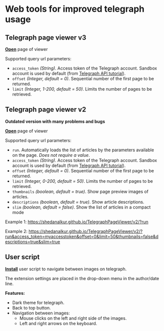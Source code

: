 
# Web tools for improved telegraph usage

## Telegraph page viewer v3

**[Open](https://shedanalkur.github.io/TelegraphPageViewer/ "Page")** page of viewer

Supported query url parameters:
- `access_token` *(String)*.
Access token of the Telegraph account. Sandbox account is used by default (from [Telegraph API tutorial](https://telegra.ph/api "Telegraph API tutorial")).
- `offset` *(Integer, default = 0)*.
Sequential number of the first page to be returned.
- `limit` *(Integer, 1-200, default = 50)*.
Limits the number of pages to be retrieved.

## Telegraph page viewer v2

**Outdated version with many problems and bugs** 

**[Open](https://shedanalkur.github.io/TelegraphPageViewer/v2/?run "Page")** page of viewer

Supported query url parameters:
- `run`.
Automatically loads the list of articles by the parameters available on the page.
*Does not require a value*.
- `access_token` *(String)*.
Access token of the Telegraph account. Sandbox account is used by default (from [Telegraph API tutorial](https://telegra.ph/api "Telegraph API tutorial")).
- `offset` *(Integer, default = 0)*.
Sequential number of the first page to be returned.
- `limit` *(Integer, 0-200, default = 50)*.
Limits the number of pages to be retrieved.
- `thumbnails` *(boolean, default = true)*.
Show page preview images of articles.
- `descriptions` *(boolean, default = true)*.
Show article descriptions.
- `slim` *(boolean, default = false)*.
Show the list of articles in a compact mode

Example 1: https://shedanalkur.github.io/TelegraphPageViewer/v2/?run

Example 2: https://shedanalkur.github.io/TelegraphPageViewer/v2/?run&access_token=myaccesstoken&offset=0&limit=50&thumbnails=false&descriptions=true&slim=true


## User script

**[Install](https://github.com/ShedanAlkur/TelegraphPageViewer/raw/main/Telegraph_image_navigation.user.js "Install")** user script to navigate between images on telegraph.

The extension settings are placed in the drop-down menu in the author/date line.

**Features:**
- Dark theme for telegraph.
- Back to top button.
- Navigation between images:
	- Mouse clicks on the left and right side of the images.
	- Left and right arrows on the keyboard.
